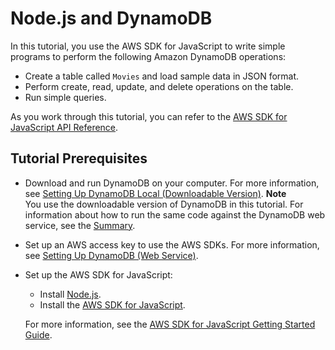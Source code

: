 # Node\.js and DynamoDB<a name="GettingStarted.NodeJs"></a>

In this tutorial, you use the AWS SDK for JavaScript to write simple programs to perform the following Amazon DynamoDB operations:
+ Create a table called `Movies` and load sample data in JSON format\.
+ Perform create, read, update, and delete operations on the table\.
+ Run simple queries\.

As you work through this tutorial, you can refer to the [AWS SDK for JavaScript API Reference](http://docs.aws.amazon.com/AWSJavaScriptSDK/latest/)\.

## Tutorial Prerequisites<a name="GettingStarted.NodeJs.Prereqs"></a>
+ Download and run DynamoDB on your computer\. For more information, see [Setting Up DynamoDB Local \(Downloadable Version\)](DynamoDBLocal.md)\. 
**Note**  
You use the downloadable version of DynamoDB in this tutorial\. For information about how to run the same code against the DynamoDB web service, see the [Summary](GettingStarted.NodeJs.Summary.md)\. 
+ Set up an AWS access key to use the AWS SDKs\. For more information, see [Setting Up DynamoDB \(Web Service\)](SettingUp.DynamoWebService.md)\. 
+ Set up the AWS SDK for JavaScript:
  + Install [Node\.js](http://nodejs.org)\.
  + Install the [AWS SDK for JavaScript](https://aws.amazon.com/sdk-for-node-js)\.

  For more information, see the [AWS SDK for JavaScript Getting Started Guide](http://docs.aws.amazon.com/AWSJavaScriptSDK/guide/browser-intro.html)\.
